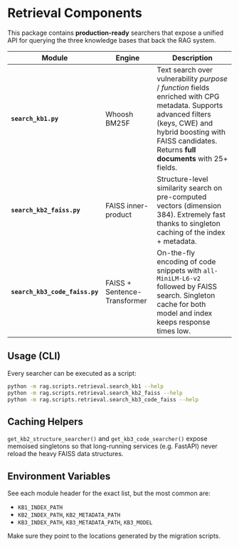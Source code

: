 # Retrieval Components

This package contains **production-ready** searchers that expose a unified API
for querying the three knowledge bases that back the RAG system.

| Module | Engine | Description |
| ------ | ------ | ----------- |
| **`search_kb1.py`** | Whoosh BM25F | Text search over vulnerability _purpose_ / _function_ fields enriched with CPG metadata. Supports advanced filters (keys, CWE) and hybrid boosting with FAISS candidates. Returns **full documents** with 25+ fields. |
| **`search_kb2_faiss.py`** | FAISS inner-product | Structure-level similarity search on pre-computed vectors (dimension 384). Extremely fast thanks to singleton caching of the index + metadata. |
| **`search_kb3_code_faiss.py`** | FAISS + Sentence-Transformer | On-the-fly encoding of code snippets with `all-MiniLM-L6-v2` followed by FAISS search. Singleton cache for both model and index keeps response times low. |

## Usage (CLI)
Every searcher can be executed as a script:

```bash
python -m rag.scripts.retrieval.search_kb1 --help
python -m rag.scripts.retrieval.search_kb2_faiss --help
python -m rag.scripts.retrieval.search_kb3_code_faiss --help
```

## Caching Helpers

`get_kb2_structure_searcher()` and
`get_kb3_code_searcher()` expose memoised singletons so that long-running
services (e.g. FastAPI) never reload the heavy FAISS data structures.

## Environment Variables
See each module header for the exact list, but the most common are:

* `KB1_INDEX_PATH`
* `KB2_INDEX_PATH`, `KB2_METADATA_PATH`
* `KB3_INDEX_PATH`, `KB3_METADATA_PATH`, `KB3_MODEL`

Make sure they point to the locations generated by the migration scripts.
